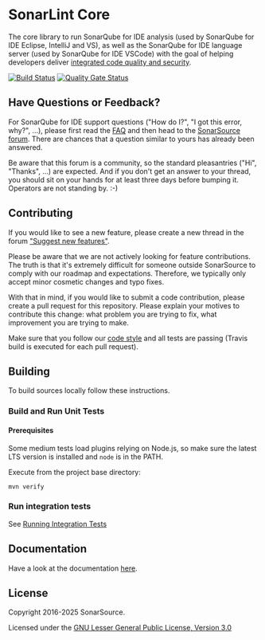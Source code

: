 SonarLint Core
==============
The core library to run SonarQube for IDE analysis (used by SonarQube for IDE Eclipse, IntelliJ and VS), as well as the SonarQube for IDE language server (used by SonarQube for IDE VSCode) with the goal of helping developers deliver [integrated code quality and security](https://www.sonarsource.com/solutions/for-developers/).

[![Build Status](https://api.cirrus-ci.com/github/SonarSource/sonarlint-core.svg)](https://cirrus-ci.com/github/SonarSource/sonarlint-core)
[![Quality Gate Status](https://next.sonarqube.com/sonarqube/api/project_badges/measure?project=org.sonarsource.sonarlint.core%3Asonarlint-core-parent&metric=alert_status)](https://next.sonarqube.com/sonarqube/dashboard?id=org.sonarsource.sonarlint.core%3Asonarlint-core-parent)

Have Questions or Feedback?
---------------------------

For SonarQube for IDE support questions ("How do I?", "I got this error, why?", ...), please first read the [FAQ](https://community.sonarsource.com/t/frequently-asked-questions/7204) and then head to the [SonarSource forum](https://community.sonarsource.com/c/help/sl). There are chances that a question similar to yours has already been answered. 

Be aware that this forum is a community, so the standard pleasantries ("Hi", "Thanks", ...) are expected. And if you don't get an answer to your thread, you should sit on your hands for at least three days before bumping it. Operators are not standing by. :-)


Contributing
------------

If you would like to see a new feature, please create a new thread in the forum ["Suggest new features"](https://community.sonarsource.com/c/suggestions/features).

Please be aware that we are not actively looking for feature contributions. The truth is that it's extremely difficult for someone outside SonarSource to comply with our roadmap and expectations. Therefore, we typically only accept minor cosmetic changes and typo fixes.

With that in mind, if you would like to submit a code contribution, please create a pull request for this repository. Please explain your motives to contribute this change: what problem you are trying to fix, what improvement you are trying to make.

Make sure that you follow our [code style](https://github.com/SonarSource/sonar-developer-toolset#code-style) and all tests are passing (Travis build is executed for each pull request).

Building
--------

To build sources locally follow these instructions.

### Build and Run Unit Tests

#### Prerequisites

Some medium tests load plugins relying on Node.js, so make sure the latest LTS version is installed and `node` is in the PATH.

Execute from the project base directory:

    mvn verify

### Run integration tests

See [Running Integration Tests](its/README.md)

Documentation
-------------

Have a look at the documentation [here](spec/README.adoc).

License
-------

Copyright 2016-2025 SonarSource.

Licensed under the [GNU Lesser General Public License, Version 3.0](http://www.gnu.org/licenses/lgpl.txt)
